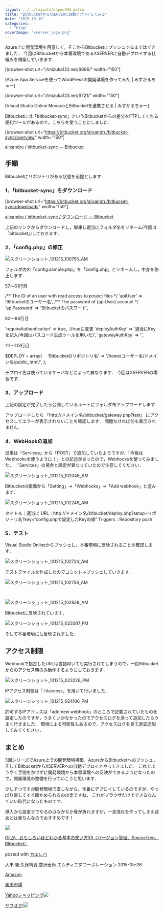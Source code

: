 ```yaml
---
layout: ../../layouts/LayoutMd.astro
title: "BitbucketからXSERVERに自動デプロイしてみる"
date: "2015-10-19"
categories: 
  - "blog"
coverImage: "xserver_logo.png"
---
```


Azure上に開発環境を用意して，そこからBitbucketにプッシュするまではできました． 今回はBitbucketから本番環境であるXSERVERに自動デプロイする仕組みを構築していきます．

\[browser-shot url="//mizuka123.net/6696/" width="150"\]

[Azure App Serviceを使ってWordPressの開発環境を作ってみた | みずかるちゃー]

\[browser-shot url="//mizuka123.net/6721/" width="150"\]

[Visual Studio Online MonacoとBitbucketを連携させる | みずかるちゃー]

Bitbucketには「bitbucket-sync」というBitbucketからの差分をFTPしてくれる便利ツールがあるので，こちらを使うことにしました．

\[browser-shot url="https://bitbucket.org/alixandru/bitbucket-sync/overview" width="150"\]

[alixandru / bitbucket-sync — Bitbucket](https://bitbucket.org/alixandru/bitbucket-sync/overview)

## 手順

Bitbucketにリポジトリがある状態を前提とします．

### 1．「bitbucket-sync」をダウンロード

\[browser-shot url="https://bitbucket.org/alixandru/bitbucket-sync/downloads" width="150"\]

[alixandru / bitbucket-sync / ダウンロード — Bitbucket](https://bitbucket.org/alixandru/bitbucket-sync/downloads)

上記のリンクからダウンロードし，解凍し適当にフォルダ名をリネーム(今回は「bitbucket」)しておきます．

### 2．「config.php」の修正

![スクリーンショット_101215_100755_AM](/wp/images/101215_100755_AM.jpg "スクリーンショット_101215_100755_AM")

フォルダ内の「config.sample.php」を「config.php」とリネームし，中身を修正します．

57～61行目

/\*\* The ID of an user with read access to project files \*/
'apiUser' => 'Bitbucketのユーザー名', 
/\*\* The password of {apiUser} account \*/
'apiPassword' => 'Bitbucketのパスワード',

82～84行目

'requireAuthentication' => true,  //trueに変更
'deployAuthKey' => '適当にKeyを記入(今回はパスコード生成ツールを用いた)',
'gatewayAuthKey' => '',

111～113行目

$DEPLOY = array(
    ‘Bitbucketのリポジトリ名' => '/home/ユーザー名/ドメイン名/public\_html/',
);

デプロイ先は使っているサーバなどによって異なります． 今回はXSERVERの場合です．

### 3．アップロード

上記の設定が完了したら公開しているルートにフォルダ毎アップロードします．

アップロードしたら 「http://ドメイン名/bitbucket/gateway.php?test」 にアクセスしてエラーが表示されないことを確認します． 問題なければ何も表示されません．

### 4．WebHookの追加

従来は「Services」から「POST」で追加していたようですが，「今後はWebhooksを使うように！」との記述があったので，Webhooksを使ってみました． 「Services」の場合と設定が異なっていたので注意してください．

![スクリーンショット_101215_102048_AM](/wp/images/101215_102048_AM.jpg "スクリーンショット_101215_102048_AM")

Bitbucketの画面から「Setting」→「Webhooks」→「Add webhook」と進みます．

![スクリーンショット_101215_102249_AM](/wp/images/101215_102249_AM.jpg "スクリーンショット_101215_102249_AM")

タイトル：適当に URL：http://ドメイン名/bitbucket/deploy.php?setup=リポジトリ名?key=”config.phpで設定したKeyの値” Triggers：Repository push

### 5．テスト

Visual Studio Onlineからプッシュし，本番環境に反映されることを確認します．

![スクリーンショット_101215_102724_AM](/wp/images/101215_102724_AM.jpg "スクリーンショット_101215_102724_AM")

テストファイルを作成したのでコミット→プッシュしていきます．

![スクリーンショット_101215_102756_AM](/wp/images/101215_102756_AM.jpg "スクリーンショット_101215_102756_AM")

 

![スクリーンショット_101215_102838_AM](/wp/images/101215_102838_AM.jpg "スクリーンショット_101215_102838_AM")

Bitbucketに反映されています．

![スクリーンショット_101215_023007_PM](/wp/images/101215_023007_PM.jpg "スクリーンショット_101215_023007_PM")

そして本番環境にも反映されました．

## アクセス制限

Webhookで指定したURLは直接叩いても実行されてしまうので，一応Bitbucketからのアクセス時のみ動作するようにしておきます．

![スクリーンショット_101215_023226_PM](/wp/images/101215_023226_PM.jpg "スクリーンショット_101215_023226_PM")

IPアクセス制御は「.htaccess」を用いて行いました．

![スクリーンショット_101215_024106_PM](/wp/images/101215_024106_PM.jpg "スクリーンショット_101215_024106_PM")

許可するIPアドレスは「add new webhook」のところで記載されていたものを設定したのですが，うまくいかなかったのでアクセスログを漁って追加したらうまく行きました． 環境による可能性もあるので，アクセスログを見て適宜追加してみてください．

## まとめ

3回シリーズでAzure上での開発環境構築，AzureからBitbucketへのプッシュ，そしてBitbucketからXSERVERへの自動デプロイとやってきました． これでようやく手間をかけずに開発環境から本番環境への反映ができるようになったので，開発環境の整備を行っていこうと思います．

少しずつですが開発環境で直しながら，本番にデプロイしているのですが，やっぱり直してすぐ確かめられるのは楽ですね． これがブラウザだけでできるなんていい時代になったものです．

導入から設定までやるのはなかなか骨が折れますが，一旦流れを作ってしまえばあとは楽ちんなのでおすすめです！

[![](/wp/images/51uLcG6WkTL._SL160_.jpg)](https://www.amazon.co.jp/exec/obidos/ASIN/4844365010/mizuka123-22/ref=nosim/)

[Gitが、おもしろいほどわかる基本の使い方33〈バージョン管理、SourceTree、Bitbucket〉](https://www.amazon.co.jp/exec/obidos/ASIN/4844365010/mizuka123-22/ref=nosim/)

posted with [カエレバ](http://kaereba.com)

大串 肇,久保靖資,豊沢泰尚 エムディエヌコーポレーション 2015-05-26

[Amazon](http://www.amazon.co.jp/gp/search?keywords=Git%82%AA%81A%82%A8%82%E0%82%B5%82%EB%82%A2%82%D9%82%C7%82%ED%82%A9%82%E9%8A%EE%96%7B%82%CC%8Eg%82%A2%95%FB33%81q%83o%81%5B%83W%83%87%83%93%8A%C7%97%9D%81ASourceTree%81ABitbucket%81r&__mk_ja_JP=%83J%83%5E%83J%83i&tag=mizuka123-22)

[楽天市場](http://hb.afl.rakuten.co.jp/hgc/032b53ee.4b34c5ee.0f4a541e.f440145e/?pc=http%3A%2F%2Fsearch.rakuten.co.jp%2Fsearch%2Fmall%2FGit%25E3%2581%258C%25E3%2580%2581%25E3%2581%258A%25E3%2582%2582%25E3%2581%2597%25E3%2582%258D%25E3%2581%2584%25E3%2581%25BB%25E3%2581%25A9%25E3%2582%258F%25E3%2581%258B%25E3%2582%258B%25E5%259F%25BA%25E6%259C%25AC%25E3%2581%25AE%25E4%25BD%25BF%25E3%2581%2584%25E6%2596%25B933%25E3%2580%2588%25E3%2583%2590%25E3%2583%25BC%25E3%2582%25B8%25E3%2583%25A7%25E3%2583%25B3%25E7%25AE%25A1%25E7%2590%2586%25E3%2580%2581SourceTree%25E3%2580%2581Bitbucket%25E3%2580%2589%2F-%2Ff.1-p.1-s.1-sf.0-st.A-v.2%3Fx%3D0%26scid%3Daf_ich_link_urltxt%26m%3Dhttp%3A%2F%2Fm.rakuten.co.jp%2F)

[Yahooショッピング![](//ad.jp.ap.valuecommerce.com/servlet/gifbanner?sid=3066752&pid=881990642)](//ck.jp.ap.valuecommerce.com/servlet/referral?sid=3066752&pid=881990642&vc_url=http%3A%2F%2Fsearch.shopping.yahoo.co.jp%2Fsearch%3Fp%3DGit%25E3%2581%258C%25E3%2580%2581%25E3%2581%258A%25E3%2582%2582%25E3%2581%2597%25E3%2582%258D%25E3%2581%2584%25E3%2581%25BB%25E3%2581%25A9%25E3%2582%258F%25E3%2581%258B%25E3%2582%258B%25E5%259F%25BA%25E6%259C%25AC%25E3%2581%25AE%25E4%25BD%25BF%25E3%2581%2584%25E6%2596%25B933%25E3%2580%2588%25E3%2583%2590%25E3%2583%25BC%25E3%2582%25B8%25E3%2583%25A7%25E3%2583%25B3%25E7%25AE%25A1%25E7%2590%2586%25E3%2580%2581SourceTree%25E3%2580%2581Bitbucket%25E3%2580%2589)

[ヤフオク!![](//ad.jp.ap.valuecommerce.com/servlet/gifbanner?sid=3066752&pid=881990642)](//ck.jp.ap.valuecommerce.com/servlet/referral?sid=3066752&pid=881990642&vc_url=http%3A%2F%2Fauctions.search.yahoo.co.jp%2Fsearch%3Fvo%3D%26ve%3D%26auccat%3D0%26aucminprice%3D%26aucmaxprice%3D%26aucmin_bidorbuy_price%3D%26aucmax_bidorbuy_price%3D%26loc_cd%3D0%26abatch%3D0%26istatus%3D0%26filtered%3D1%26ei%3DUTF-8%26tab_ex%3Dcommerce%26va%3DGit%25E3%2581%258C%25E3%2580%2581%25E3%2581%258A%25E3%2582%2582%25E3%2581%2597%25E3%2582%258D%25E3%2581%2584%25E3%2581%25BB%25E3%2581%25A9%25E3%2582%258F%25E3%2581%258B%25E3%2582%258B%25E5%259F%25BA%25E6%259C%25AC%25E3%2581%25AE%25E4%25BD%25BF%25E3%2581%2584%25E6%2596%25B933%25E3%2580%2588%25E3%2583%2590%25E3%2583%25BC%25E3%2582%25B8%25E3%2583%25A7%25E3%2583%25B3%25E7%25AE%25A1%25E7%2590%2586%25E3%2580%2581SourceTree%25E3%2580%2581Bitbucket%25E3%2580%2589)
